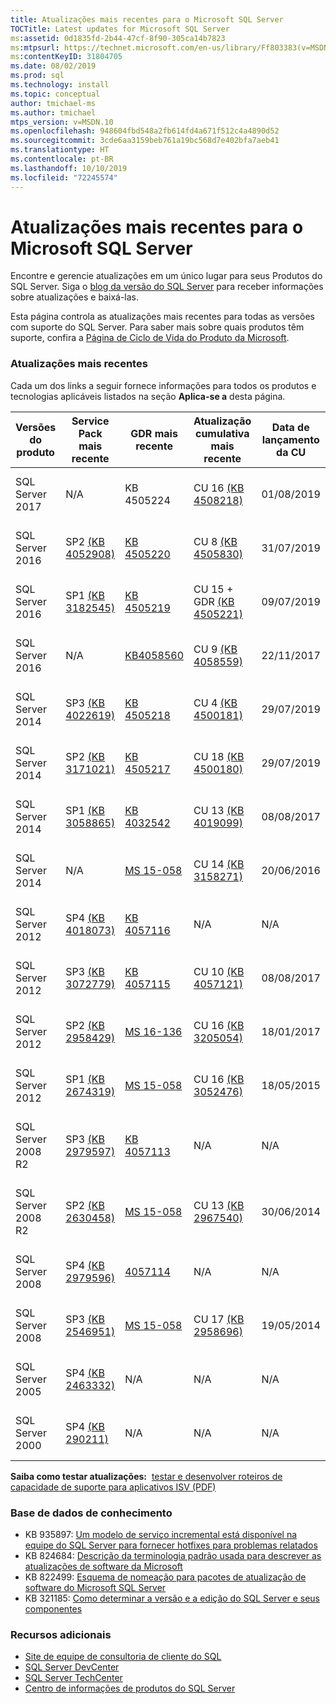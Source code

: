 ```yaml
---
title: Atualizações mais recentes para o Microsoft SQL Server
TOCTitle: Latest updates for Microsoft SQL Server
ms:assetid: 0d1835fd-2b44-47cf-8f90-305ca14b7823
ms:mtpsurl: https://technet.microsoft.com/en-us/library/Ff803383(v=MSDN.10)
ms:contentKeyID: 31804705
ms.date: 08/02/2019
ms.prod: sql
ms.technology: install
ms.topic: conceptual
author: tmichael-ms
ms.author: tmichael
mtps_version: v=MSDN.10
ms.openlocfilehash: 948604fbd548a2fb614fd4a671f512c4a4890d52
ms.sourcegitcommit: 3cde6aa3159beb761a19bc568d7e402bfa7aeb41
ms.translationtype: HT
ms.contentlocale: pt-BR
ms.lasthandoff: 10/10/2019
ms.locfileid: "72245574"
---
```

# <a name="latest-updates-for-microsoft-sql-server"></a>Atualizações mais recentes para o Microsoft SQL Server

Encontre e gerencie atualizações em um único lugar para seus Produtos do SQL Server. Siga o [blog da versão do SQL Server](https://aka.ms/sqlreleases) para receber informações sobre atualizações e baixá-las.

Esta página controla as atualizações mais recentes para todas as versões com suporte do SQL Server. Para saber mais sobre quais produtos têm suporte, confira a [Página de Ciclo de Vida do Produto da Microsoft](http://support.microsoft.com/lifecycle/).

### <a name="latest-updates"></a>Atualizações mais recentes

Cada um dos links a seguir fornece informações para todos os produtos e tecnologias aplicáveis listados na seção **Aplica-se a** desta página.

|Versões do produto   | Service Pack mais recente |  GDR mais recente | Atualização cumulativa mais recente | Data de lançamento da CU | Orientação geral  |
|--|--|--|--|--|--|
|SQL Server 2017|N/A|KB 4505224|CU 16 [(KB 4508218)](https://support.microsoft.com/en-us/help/4508218)|01/08/2019|[Instalação do SQL Server 2017](https://docs.microsoft.com/en-us/sql/database-engine/install-windows/installation-for-sql-server) |
|SQL Server 2016|SP2 [(KB 4052908)](https://support.microsoft.com/en-us/help/4052908)|[KB 4505220](https://support.microsoft.com/en-us/help/4505220)|CU 8 [(KB 4505830)](https://support.microsoft.com/en-us/kb/4505830)|31/07/2019|[Instalação do SQL Server 2016](https://technet.microsoft.com/en-us/library/bb500469.aspx)|
|SQL Server 2016|SP1 [(KB 3182545)](https://support.microsoft.com/en-us/help/3182545/sql-server-2016-service-pack-1-release-information)|[KB 4505219](https://support.microsoft.com/en-us/help/4505219)|CU 15 + GDR [(KB 4505221)](https://support.microsoft.com/en-us/help/4505221)|09/07/2019|[Instalação do SQL Server 2016](https://technet.microsoft.com/en-us/library/bb500469.aspx)|
|SQL Server 2016|N/A|[KB4058560](https://support.microsoft.com/en-us/help/4058560)|CU 9 [(KB 4058559)](https://support.microsoft.com/en-us/help/4058559)|22/11/2017|[Instalação do SQL Server 2016](https://technet.microsoft.com/en-us/library/bb500469.aspx)|
|SQL Server 2014|SP3 [(KB 4022619)](https://support.microsoft.com/en-us/kb/4022619)|[KB 4505218](https://support.microsoft.com/en-us/help/4505218)|CU 4 [(KB 4500181)](https://support.microsoft.com/en-us/kb/4500181)|29/07/2019|[Instalação do SQL Server 2014](https://technet.microsoft.com/en-us/library/cc281837(v=sql.120).aspx)|
|SQL Server 2014|SP2 [(KB 3171021)](http://support.microsoft.com/kb/3171021)|[KB 4505217](https://support.microsoft.com/en-us/help/4505217)|CU 18 [(KB 4500180)](https://support.microsoft.com/en-us/kb/4500180)|29/07/2019|[Instalação do SQL Server 2014](https://technet.microsoft.com/en-us/library/cc281837(v=sql.120).aspx)|
|SQL Server 2014|SP1 [(KB 3058865)](http://support.microsoft.com/kb/3058865)|[KB 4032542](https://support.microsoft.com/en-us/help/4032542/description-of-the-security-update-for-sql-server-2014-service-pack-1) |CU 13 [(KB 4019099)](https://support.microsoft.com/en-us/help/4019099)|08/08/2017|[Instalação do SQL Server 2014](https://technet.microsoft.com/en-us/library/cc281837(v=sql.120).aspx)|
|SQL Server 2014|N/A|[MS 15-058](https://technet.microsoft.com/en-us/library/security/ms15-058.aspx)|CU 14 [(KB 3158271)](https://support.microsoft.com/en-us/kb/3158271)|20/06/2016|[Instalação do SQL Server 2014](https://technet.microsoft.com/en-us/library/cc281837(v=sql.120).aspx)|
|SQL Server 2012|SP4 [(KB 4018073)](https://support.microsoft.com/en-us/help/4018073/sql-server-2012-service-pack-4-release-information)  |[KB 4057116](https://support.microsoft.com/en-us/help/4057116)|N/A|N/A|[Instalação do SQL Server 2012](https://technet.microsoft.com/en-us/library/cc281837(v=sql.110).aspx)|
|SQL Server 2012|SP3 [(KB 3072779)](https://support.microsoft.com/en-us/help/3072779/sql-server-2012-service-pack-3-release-information)  |[KB 4057115](https://support.microsoft.com/en-us/help/4057115)|CU 10 [(KB 4057121)](https://support.microsoft.com/en-us/help/4057121)|08/08/2017|[Instalação do SQL Server 2012](https://technet.microsoft.com/en-us/library/cc281837(v=sql.110).aspx)|
|SQL Server 2012|SP2 [(KB 2958429)](http://support.microsoft.com/kb/2958429)|[MS 16-136](https://technet.microsoft.com/en-us/library/security/ms16-136.aspx)|CU 16 [(KB 3205054)](https://support.microsoft.com/en-us/help/3205054/cumulative-update-16-for-sql-server-2012-sp2) |18/01/2017|[Instalação do SQL Server 2012](https://technet.microsoft.com/en-us/library/cc281837(v=sql.110).aspx)|
|SQL Server 2012|SP1 [(KB 2674319)](http://support.microsoft.com/kb/2674319)|[MS 15-058](https://technet.microsoft.com/en-us/library/security/ms15-058.aspx)|CU 16 [(KB 3052476)](http://support.microsoft.com/kb/3052476)|18/05/2015|[Instalação do SQL Server 2012](https://technet.microsoft.com/en-us/library/cc281837(v=sql.110).aspx)|
|SQL Server 2008 R2 |SP3 [(KB 2979597)](http://support.microsoft.com/kb/2979597)|[KB 4057113](https://support.microsoft.com/en-us/help/4057113/security-update-for-vulnerabilities-in-sql-server)|N/A|N/A|[Instalação do SQL Server 2008 R2 SP3](https://www.microsoft.com/en-us/download/details.aspx?id=44271)|
|SQL Server 2008 R2 |SP2 [(KB 2630458)](http://support.microsoft.com/kb/2630458)|[MS 15-058](https://technet.microsoft.com/en-us/library/security/ms15-058.aspx)|CU 13 [(KB 2967540)](http://support.microsoft.com/kb/2967540)|30/06/2014|[Instalação do SQL Server 2008 R2 SP2](https://www.microsoft.com/en-us/download/details.aspx?id=30437)|
|SQL Server 2008 |SP4 [(KB 2979596)](http://support.microsoft.com/kb/2979596)|[4057114](https://support.microsoft.com/en-us/help/4057114/security-update-for-vulnerabilities-in-sql-server)|N/A|N/A|[Manutenção do SQL Server 2008](https://technet.microsoft.com/en-us/library/dd638062(sql.100).aspx)|
|SQL Server 2008|SP3 [(KB 2546951)](http://support.microsoft.com/kb/2546951)|[MS 15-058](https://technet.microsoft.com/en-us/library/security/ms15-058.aspx)|CU 17 [(KB 2958696)](http://support.microsoft.com/kb/2958696)|19/05/2014|[Manutenção do SQL Server 2008](https://technet.microsoft.com/en-us/library/dd638062(sql.100).aspx)|
|SQL Server 2005 |SP4 [(KB 2463332)](http://support.microsoft.com/kb/2463332)|N/A|N/A|N/A|[Instalação do SQL Server 2005](https://msdn.microsoft.com/en-us/library/ms143516(sql.90).aspx)|
|SQL Server 2000|SP4 [(KB 290211)](http://support.microsoft.com/kb/290211)|N/A|N/A|N/A|[Instalação do SQL Server 2000](https://technet.microsoft.com/en-us/library/aa197941(sql.80).aspx)|

**Saiba como testar atualizações:**  [testar e desenvolver roteiros de capacidade de suporte para aplicativos ISV (PDF)](http://blogs.technet.com/cfs-file.ashx/__key/communityserver-blogs-components-weblogfiles/00-00-00-85-48-files/0827.testing-and-developing-supportability-roadmaps-for-isv-applications.pdf)

### <a name="knowledge-base"></a>Base de dados de conhecimento

  - KB 935897: [Um modelo de serviço incremental está disponível na equipe do SQL Server para fornecer hotfixes para problemas relatados](http://support.microsoft.com/kb/935897)
  - KB 824684: [Descrição da terminologia padrão usada para descrever as atualizações de software da Microsoft](http://support.microsoft.com/kb/824684)
  - KB 822499: [Esquema de nomeação para pacotes de atualização de software do Microsoft SQL Server](http://support.microsoft.com/kb/822499)
  - KB 321185: [Como determinar a versão e a edição do SQL Server e seus componentes](http://support.microsoft.com/kb/321185)

### <a name="additional-resources"></a>Recursos adicionais

  - [Site de equipe de consultoria de cliente do SQL](http://sqlcat.com/)
  - [SQL Server DevCenter](http://msdn.microsoft.com/en-us/sqlserver/default.aspx)
  - [SQL Server TechCenter](http://technet.microsoft.com/en-us/sqlserver/default.aspx)
  - [Centro de informações de produtos do SQL Server](http://www.microsoft.com/sqlserver/en/us/default.aspx)
